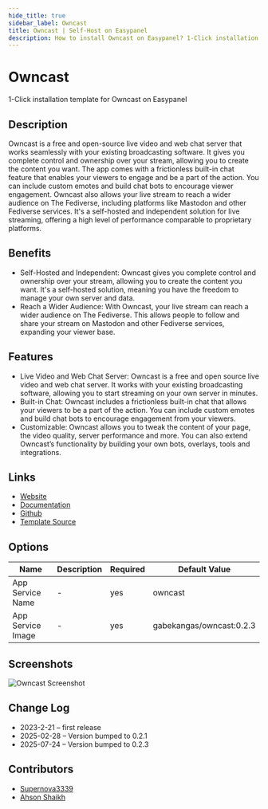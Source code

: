 ```yaml
---
hide_title: true
sidebar_label: Owncast
title: Owncast | Self-Host on Easypanel
description: How to install Owncast on Easypanel? 1-Click installation template for Owncast on Easypanel
---
```


<!-- generated -->

# Owncast

1-Click installation template for Owncast on Easypanel

## Description

Owncast is a free and open-source live video and web chat server that works seamlessly with your existing broadcasting software. It gives you complete control and ownership over your stream, allowing you to create the content you want. The app comes with a frictionless built-in chat feature that enables your viewers to engage and be a part of the action. You can include custom emotes and build chat bots to encourage viewer engagement. Owncast also allows your live stream to reach a wider audience on The Fediverse, including platforms like Mastodon and other Fediverse services. It&#39;s a self-hosted and independent solution for live streaming, offering a high level of performance comparable to proprietary platforms.

## Benefits

- Self-Hosted and Independent: Owncast gives you complete control and ownership over your stream, allowing you to create the content you want. It's a self-hosted solution, meaning you have the freedom to manage your own server and data.
- Reach a Wider Audience: With Owncast, your live stream can reach a wider audience on The Fediverse. This allows people to follow and share your stream on Mastodon and other Fediverse services, expanding your viewer base.

## Features

- Live Video and Web Chat Server: Owncast is a free and open source live video and web chat server. It works with your existing broadcasting software, allowing you to start streaming on your own server in minutes.
- Built-in Chat: Owncast includes a frictionless built-in chat that allows your viewers to be a part of the action. You can include custom emotes and build chat bots to encourage engagement from your viewers.
- Customizable: Owncast allows you to tweak the content of your page, the video quality, server performance and more. You can also extend Owncast’s functionality by building your own bots, overlays, tools and integrations.

## Links

- [Website](https://owncast.online/)
- [Documentation](https://owncast.online/docs)
- [Github](https://github.com/owncast/owncast)
- [Template Source](https://github.com/easypanel-io/templates/tree/main/templates/owncast)

## Options

Name | Description | Required | Default Value
-|-|-|-
App Service Name | - | yes | owncast
App Service Image | - | yes | gabekangas/owncast:0.2.3

## Screenshots

![Owncast Screenshot](./assets/screenshot.png)

## Change Log

- 2023-2-21 – first release
- 2025-02-28 – Version bumped to 0.2.1
- 2025-07-24 – Version bumped to 0.2.3

## Contributors

- [Supernova3339](https://github.com/Supernova3339)
- [Ahson Shaikh](https://github.com/Ahson-Shaikh)

